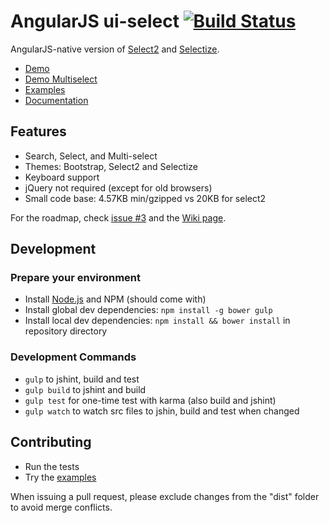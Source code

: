 # AngularJS ui-select [![Build Status](https://travis-ci.org/angular-ui/ui-select.svg?branch=master)](https://travis-ci.org/angular-ui/ui-select)

AngularJS-native version of [Select2](http://ivaynberg.github.io/select2/) and [Selectize](http://brianreavis.github.io/selectize.js/).

- [Demo](http://plnkr.co/edit/a3KlK8dKH3wwiiksDSn2?p=preview)
- [Demo Multiselect](http://plnkr.co/edit/juqoNOt1z1Gb349XabQ2?p=preview)
- [Examples](https://github.com/angular-ui/ui-select/blob/master/examples)
- [Documentation](https://github.com/angular-ui/ui-select/wiki)


## Features

- Search, Select, and Multi-select
- Themes: Bootstrap, Select2 and Selectize
- Keyboard support
- jQuery not required (except for old browsers)
- Small code base: 4.57KB min/gzipped vs 20KB for select2

For the roadmap, check [issue #3](https://github.com/angular-ui/ui-select/issues/3) and the [Wiki page](https://github.com/angular-ui/ui-select/wiki/Roadmap).


## Development

### Prepare your environment
* Install [Node.js](http://nodejs.org/) and NPM (should come with)
* Install global dev dependencies: `npm install -g bower gulp`
* Install local dev dependencies: `npm install && bower install` in repository directory

### Development Commands

* `gulp` to jshint, build and test
* `gulp build` to jshint and build
* `gulp test` for one-time test with karma (also build and jshint)
* `gulp watch` to watch src files to jshin, build and test when changed

## Contributing

- Run the tests
- Try the [examples](https://github.com/angular-ui/ui-select/blob/master/examples)

When issuing a pull request, please exclude changes from the "dist" folder to avoid merge conflicts.
